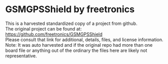 
# GSMGPSShield by freetronics  
This is a harvested standardized copy of a project from github.  
The original project can be found at:  
https://github.com/freetronics/GSMGPSShield  
Please consult that link for additional, details, files, and license information.  
Note: It was auto harvested and if the original repo had more than one board file or anything out of the ordinary the files here are likely not representative.  
    